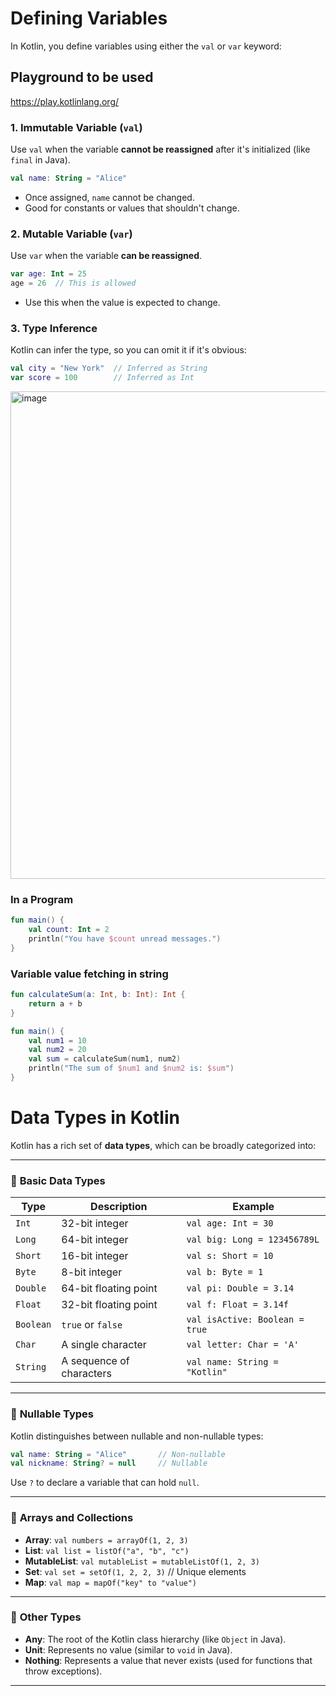 

# Defining Variables

In Kotlin, you define variables using either the `val` or `var` keyword:

## Playground to be used
https://play.kotlinlang.org/

### 1. **Immutable Variable (`val`)**
Use `val` when the variable **cannot be reassigned** after it's initialized (like `final` in Java).

```kotlin
val name: String = "Alice"
```

- Once assigned, `name` cannot be changed.
- Good for constants or values that shouldn't change.

### 2. **Mutable Variable (`var`)**
Use `var` when the variable **can be reassigned**.

```kotlin
var age: Int = 25
age = 26  // This is allowed
```

- Use this when the value is expected to change.

### 3. **Type Inference**
Kotlin can infer the type, so you can omit it if it's obvious:

```kotlin
val city = "New York"  // Inferred as String
var score = 100        // Inferred as Int
```

<img width="780" alt="image" src="https://github.com/user-attachments/assets/f2504214-1a03-4ec5-aee1-accbc3c6a44d" />

### In a Program
```kotlin
fun main() {
    val count: Int = 2
    println("You have $count unread messages.")
}
```

### Variable value fetching in string
```kotlin
fun calculateSum(a: Int, b: Int): Int {
    return a + b
}

fun main() {
    val num1 = 10
    val num2 = 20
    val sum = calculateSum(num1, num2)
    println("The sum of $num1 and $num2 is: $sum")
}
```

# Data Types in Kotlin

Kotlin has a rich set of **data types**, which can be broadly categorized into:

---

### 🔹 **Basic Data Types**

| Type       | Description                     | Example             |
|------------|----------------------------------|---------------------|
| `Int`      | 32-bit integer                   | `val age: Int = 30` |
| `Long`     | 64-bit integer                   | `val big: Long = 123456789L` |
| `Short`    | 16-bit integer                   | `val s: Short = 10` |
| `Byte`     | 8-bit integer                    | `val b: Byte = 1`   |
| `Double`   | 64-bit floating point            | `val pi: Double = 3.14` |
| `Float`    | 32-bit floating point            | `val f: Float = 3.14f` |
| `Boolean`  | `true` or `false`                | `val isActive: Boolean = true` |
| `Char`     | A single character               | `val letter: Char = 'A'` |
| `String`   | A sequence of characters         | `val name: String = "Kotlin"` |

---

### 🔹 **Nullable Types**
Kotlin distinguishes between nullable and non-nullable types:

```kotlin
val name: String = "Alice"       // Non-nullable
val nickname: String? = null     // Nullable
```

Use `?` to declare a variable that can hold `null`.

---

### 🔹 **Arrays and Collections**

- **Array**: `val numbers = arrayOf(1, 2, 3)`
- **List**: `val list = listOf("a", "b", "c")`
- **MutableList**: `val mutableList = mutableListOf(1, 2, 3)`
- **Set**: `val set = setOf(1, 2, 2, 3)` // Unique elements
- **Map**: `val map = mapOf("key" to "value")`

---

### 🔹 **Other Types**

- **Any**: The root of the Kotlin class hierarchy (like `Object` in Java).
- **Unit**: Represents no value (similar to `void` in Java).
- **Nothing**: Represents a value that never exists (used for functions that throw exceptions).

---



